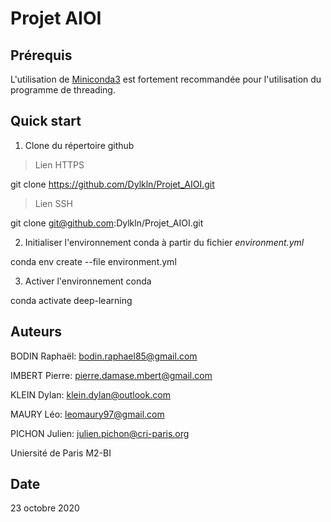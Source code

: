 # Projet AIOI

## Prérequis

L'utilisation de [Miniconda3](https://docs.conda.io/en/latest/miniconda.html) est fortement recommandée pour l'utilisation du programme de threading.

## Quick start

1. Clone du répertoire github

> Lien HTTPS

git clone https://github.com/Dylkln/Projet_AIOI.git

> Lien SSH

git clone git@github.com:Dylkln/Projet_AIOI.git

2. Initialiser l'environnement conda à partir du fichier *environment.yml*

conda env create --file environment.yml

3. Activer l'environnement conda

conda activate deep-learning

## Auteurs

BODIN Raphaël: bodin.raphael85@gmail.com

IMBERT Pierre: pierre.damase.mbert@gmail.com

KLEIN Dylan: klein.dylan@outlook.com

MAURY Léo: leomaury97@gmail.com

PICHON Julien: julien.pichon@cri-paris.org

Uniersité de Paris M2-BI

## Date

23 octobre 2020

